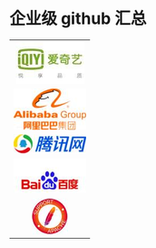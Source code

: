 # 企业级 github 汇总

|                                                                                          |
| :--------------------------------------------------------------------------------------: |
|    <a href="https://github.com/iqiyi">![aiqiyi](../screenshots/工具箱/企业级github汇总/爱奇艺.jpeg)</a>    |
| <a href="https://github.com/alibaba">![alibaba](../screenshots/工具箱/企业级github汇总/阿里巴巴.jpeg) </a> |
|   <a href="https://github.com/tencent">![tengxun](../screenshots/工具箱/企业级github汇总/腾讯.jpeg)</a>    |
|     <a href="https://github.com/baidu">![baidu](../screenshots/工具箱/企业级github汇总/百度.jpeg) </a>     |
|    <a href="apache">![apache](../screenshots/工具箱/企业级github汇总/apache.jpg) </a>    |
